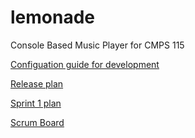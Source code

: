 # lemonade
Console Based Music Player for CMPS 115

[Configuation guide for development](https://docs.google.com/a/ucsc.edu/document/d/1pPvelGZFUB94YW7hT2COPODH8C3Av2oZ9XNly7zuCIk/edit?usp=sharing)

[Release plan](https://docs.google.com/a/ucsc.edu/document/d/1jjz3BqpC7BOpat5F-w3haDFaZqG2L8qL60ufZ3Sz5nA/edit?usp=sharing)

[Sprint 1 plan](https://docs.google.com/a/ucsc.edu/document/d/1L6uv80Ln1fk7bUuRMfIYYZkqv5k9C8ltlhYyDFE8a4s/edit?usp=sharing)

[Scrum Board](https://lemonade115.kanbantool.com/b/307825)
